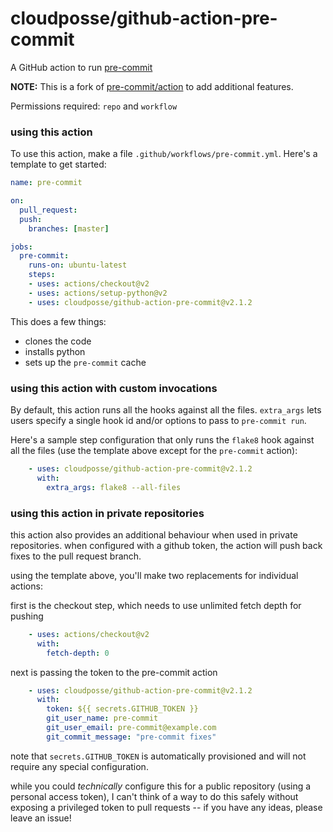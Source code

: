 cloudposse/github-action-pre-commit
=================

A GitHub action to run [pre-commit](https://pre-commit.com)

__NOTE:__ This is a fork of [pre-commit/action](https://github.com/pre-commit/action) to add additional features.

Permissions required: `repo` and `workflow`

### using this action

To use this action, make a file `.github/workflows/pre-commit.yml`.  Here's a
template to get started:

```yaml
name: pre-commit

on:
  pull_request:
  push:
    branches: [master]

jobs:
  pre-commit:
    runs-on: ubuntu-latest
    steps:
    - uses: actions/checkout@v2
    - uses: actions/setup-python@v2
    - uses: cloudposse/github-action-pre-commit@v2.1.2
```

This does a few things:

- clones the code
- installs python
- sets up the `pre-commit` cache

### using this action with custom invocations

By default, this action runs all the hooks against all the files.  `extra_args`
lets users specify a single hook id and/or options to pass to `pre-commit run`.

Here's a sample step configuration that only runs the `flake8` hook against all
the files (use the template above except for the `pre-commit` action):

```yaml
    - uses: cloudposse/github-action-pre-commit@v2.1.2
      with:
        extra_args: flake8 --all-files
```

### using this action in private repositories

this action also provides an additional behaviour when used in private
repositories.  when configured with a github token, the action will push back
fixes to the pull request branch.

using the template above, you'll make two replacements for individual actions:

first is the checkout step, which needs to use unlimited fetch depth for
pushing

```yaml
    - uses: actions/checkout@v2
      with:
        fetch-depth: 0
```

next is passing the token to the pre-commit action

```yaml
    - uses: cloudposse/github-action-pre-commit@v2.1.2
      with:
        token: ${{ secrets.GITHUB_TOKEN }}
        git_user_name: pre-commit
        git_user_email: pre-commit@example.com
        git_commit_message: "pre-commit fixes"
```

note that `secrets.GITHUB_TOKEN` is automatically provisioned and will not
require any special configuration.

while you could _technically_ configure this for a public repository (using a
personal access token), I can't think of a way to do this safely without
exposing a privileged token to pull requests -- if you have any ideas, please
leave an issue!
